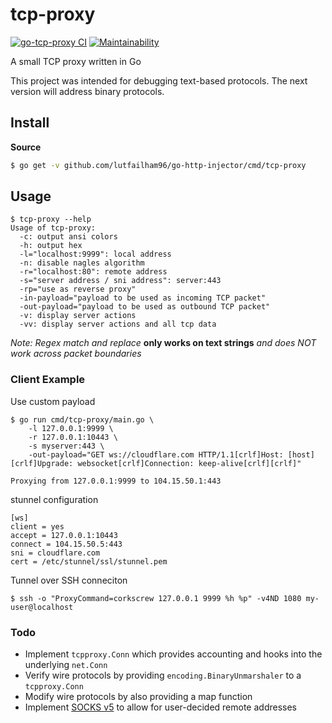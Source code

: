 # tcp-proxy
[![go-tcp-proxy CI](https://github.com/lutfailham96/go-http-injector/actions/workflows/ci.yml/badge.svg?branch=master)](https://github.com/lutfailham96/go-http-injector/actions/workflows/ci.yml)
[![Maintainability](https://api.codeclimate.com/v1/badges/b458531c1805fb033210/maintainability)](https://codeclimate.com/github/lutfailham96/go-http-injector/maintainability)

A small TCP proxy written in Go

This project was intended for debugging text-based protocols. The next version will address binary protocols.

## Install

**Source**

``` sh
$ go get -v github.com/lutfailham96/go-http-injector/cmd/tcp-proxy
```

## Usage

```
$ tcp-proxy --help
Usage of tcp-proxy:
  -c: output ansi colors
  -h: output hex
  -l="localhost:9999": local address
  -n: disable nagles algorithm
  -r="localhost:80": remote address
  -s="server address / sni address": server:443
  -rp="use as reverse proxy"
  -in-payload="payload to be used as incoming TCP packet"
  -out-payload="payload to be used as outbound TCP packet"
  -v: display server actions
  -vv: display server actions and all tcp data
```

*Note: Regex match and replace*
**only works on text strings**
*and does NOT work across packet boundaries*

### Client Example

Use custom payload
```shell
$ go run cmd/tcp-proxy/main.go \
    -l 127.0.0.1:9999 \
    -r 127.0.0.1:10443 \
    -s myserver:443 \
    -out-payload="GET ws://cloudflare.com HTTP/1.1[crlf]Host: [host][crlf]Upgrade: websocket[crlf]Connection: keep-alive[crlf][crlf]"

Proxying from 127.0.0.1:9999 to 104.15.50.1:443
```

stunnel configuration
```
[ws]
client = yes
accept = 127.0.0.1:10443
connect = 104.15.50.5:443
sni = cloudflare.com
cert = /etc/stunnel/ssl/stunnel.pem

```

Tunnel over SSH conneciton
```shell
$ ssh -o "ProxyCommand=corkscrew 127.0.0.1 9999 %h %p" -v4ND 1080 my-user@localhost
```

### Todo

* Implement `tcpproxy.Conn` which provides accounting and hooks into the underlying `net.Conn`
* Verify wire protocols by providing `encoding.BinaryUnmarshaler` to a `tcpproxy.Conn`
* Modify wire protocols by also providing a map function
* Implement [SOCKS v5](https://www.ietf.org/rfc/rfc1928.txt) to allow for user-decided remote addresses
